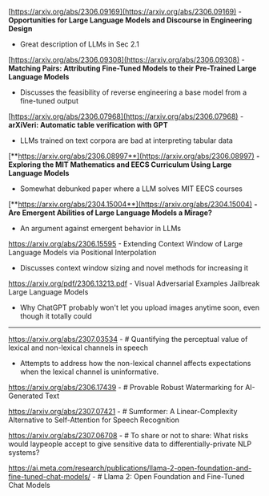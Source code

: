 [https://arxiv.org/abs/2306.09169](https://arxiv.org/abs/2306.09169) - **Opportunities for Large Language Models and Discourse in Engineering Design**
- Great description of LLMs in Sec 2.1
  
[https://arxiv.org/abs/2306.09308](https://arxiv.org/abs/2306.09308) - **Matching Pairs: Attributing Fine-Tuned Models to their Pre-Trained Large Language Models**
- Discusses the feasibility of reverse engineering a base model from a fine-tuned output
  
[https://arxiv.org/abs/2306.07968](https://arxiv.org/abs/2306.07968) - **arXiVeri: Automatic table verification with GPT**
- LLMs trained on text corpora are bad at interpreting tabular data

[**https://arxiv.org/abs/2306.08997**](https://arxiv.org/abs/2306.08997) **- Exploring the MIT Mathematics and EECS Curriculum Using Large Language Models**
- Somewhat debunked paper where a LLM solves MIT EECS courses

[**https://arxiv.org/abs/2304.15004**](https://arxiv.org/abs/2304.15004) **- Are Emergent Abilities of Large Language Models a Mirage?**
- An argument against emergent behavior in LLMs

https://arxiv.org/abs/2306.15595 - Extending Context Window of Large Language Models via Positional Interpolation
- Discusses context window sizing and novel methods for increasing it

https://arxiv.org/pdf/2306.13213.pdf - Visual Adversarial Examples Jailbreak Large Language Models
- Why ChatGPT probably won't let you upload images anytime soon, even though it totally could
--- 
https://arxiv.org/abs/2307.03534 - # Quantifying the perceptual value of lexical and non-lexical channels in speech
- Attempts to address how the non-lexical channel affects expectations when the lexical channel is uninformative.

https://arxiv.org/abs/2306.17439 - # Provable Robust Watermarking for AI-Generated Text

https://arxiv.org/abs/2307.07421 - # Sumformer: A Linear-Complexity Alternative to Self-Attention for Speech Recognition

https://arxiv.org/abs/2307.06708 - # To share or not to share: What risks would laypeople accept to give sensitive data to differentially-private NLP systems?

https://ai.meta.com/research/publications/llama-2-open-foundation-and-fine-tuned-chat-models/ - # Llama 2: Open Foundation and Fine-Tuned Chat Models